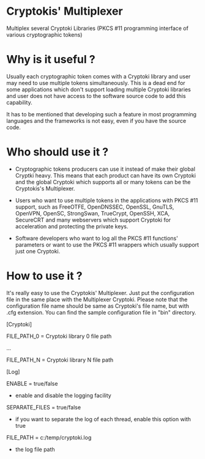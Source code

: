 # Cryptokis' Multiplexer
Multiplex several Cryptoki Libraries (PKCS #11 programming interface of various cryptographic tokens)

# Why is it useful ?
Usually each cryptographic token comes with a Cryptoki library and user may need to use multiple tokens simultaneously. This is a dead end for some applications which don't support loading multiple Cryptoki libraries and user does not have access to the software source code to add this capability.

It has to be mentioned that developing such a feature in most programming languages and the frameworks is not easy, even if you have the source code.

# Who should use it ?
- Cryptographic tokens producers can use it instead of make their global Cryptki heavy. This means that each product can have its own Cryptoki and the global Cryptoki which supports all or many tokens can be the Cryptokis's Multiplexer.

- Users who want to use multiple tokens in the applications with PKCS #11 support, such as FreeOTFE, OpenDNSSEC, OpenSSL, GnuTLS, OpenVPN, OpenSC, StrongSwan, TrueCrypt, OpenSSH, XCA, SecureCRT and many webservers which support Cryptoki for acceleration and protecting the private keys.

- Software developers who want to log all the PKCS #11 functions' parameters or want to use the PKCS #11 wrappers which usually support just one Cryptoki.

# How to use it ?
It's really easy to use the Cryptokis' Multiplexer. Just put the configuration file in the same place with the Multiplexer Cryptoki. Please note that the configuration file name should be same as Cryptoki's file name, but with .cfg extension. You can find the sample configuration file in "bin" directory.

[Cryptoki]

FILE_PATH_0 = Cryptoki library 0 file path

...

FILE_PATH_N = Cryptoki library N file path


[Log]

ENABLE = true/false
- enable and disable the logging facility 

SEPARATE_FILES = true/false
- if you want to separate the log of each thread, enable this option with true

FILE_PATH = c:/temp/cryptoki.log
- the log file path

